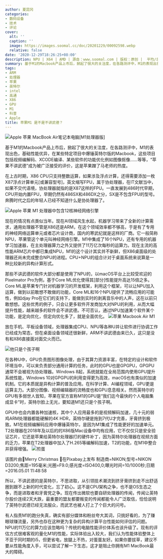 ```yaml
---
author: 夏昆冈
categories:
- 数码设备
- 技术
- 评论
cover:
  alt: ''
  caption: ''
  image: https://images.soomal.cc/doc/20201229/00092598.webp
  relative: false
date: '2020-12-29T18:26:25+08:00'
description: NPU | X64 | AMD | 源自：www.soomal.com | 版权：原创 |  平均/总评分：09.20/368
summary: 基于M1的Macbook产品上市后，掀起了很大的关注度，在各路测评中，M1的表现出色，基础性能优异，在某些特定项目中爆锤英特尔版的Macbook，这些项目包括视频编解码、XCODE编译、某些软件的功能优化例如图像抠像……等等，“苹果不讲武德”成为被广泛接受的评价，这是苹果蹭了马老师的热度
tags:
- ARM
- 处理器
- 苹果
- 英特尔
- intel
- 高通
- X86
- GPU
- M1
- 科普
- Apple
title: 苹果M1 是不是不讲武德？
---
```


![Apple 苹果 MacBook Air笔记本电脑[M1处理器版]](https://images.soomal.cc/doc/20201118/00091990.webp)



基于M1的Macbook产品上市后，掀起了很大的关注度，在各路测评中，M1的表现出色，基础性能优异，在某些特定项目中爆锤英特尔版的Macbook，这些项目包括视频编解码、XCODE编译、某些软件的功能优化例如图像抠像……等等，“苹果不讲武德”成为被广泛接受的评价，这是苹果蹭了马老师的热度。

在上古时期，X86 CPU只支持整数运算，如果涉及浮点计算，还得需要添加一枚X87浮点计算单元[或兼容型号]，英文缩写FPU，属于协处理器，在IT文献当中，如果不交代语境，协处理器就指的是X87这样的FPU。一直发展到486时代早期，CPU开始内置FPU，早期仍然有486SX和486DX之分，SX是不包含FPU的型号。奔腾时代之后的年轻人已经不知道什么是协处理器了。

![Apple 苹果 M1 处理器中包含12核神经网络引擎](https://images.soomal.cc/doc/20201221/00092433.webp)




现在的情况有点类似当年。现在AI领域风生水起，机器学习带来了全新的计算需求，通用处理器不管是X86还是ARM，在这个领域效率都不够高，于是有了专用的神经网络运算单元或者芯片设计商，国内的寒武纪就是这样的厂商。它一般简称NPU，苹果管这个单元叫神经网络引擎。M1中集成了16个NPU，还有专用的机器学习加速器，在主处理器算力之外又提供了11万亿次每秒的运算力。现在主流的高性能ARM芯片中都已集成NPU，M1的这个设计其实并不新鲜，但X86桌面级的处理器还尚未完成整合NPU的进程。CPU+NPU的组合计对于桌面系统来说算是一种比较新的异构计算形式。

那些不讲武德的软件大部分都是使用了NPU的，以macOS平台上比较受欢迎的Pixelmator Pro为例，基于Core ML优化使得其[部分]性能提升高达15倍之多。Core ML是苹果专门针对机器学习的开发框架，利用这个框架，可以让NPU加入运算，做到以前敢想不敢做的功能，Core ML和16个NPU提供了流畅应用的可能性，例如djay Pro在它们的支持下，能做到实时的剥离音乐中的人声，这在以前只敢想想。这些优秀的例子，只会让更多软件开发商加大对NPU的利用，从而大幅提升性能，越来越多的软件会不讲武德。不可否认，通过NPU加速某个软件某个功能，是定向优化，但定向优化多了，就是全面优化。
![苹果 Macbook Air M1](https://images.soomal.cc/doc/20201229/00092598.webp)




放在手机、平板设备领域，处理器集成CPU、NPU等各种U并让软件进行协调工作已经成为常态，但在桌面设备领域还很新鲜，ARM不讲武德由来已久，这只是没有和X86直接面对面交火而已。

![他只是个孩子啊](https://images.soomal.cc/doc/20201229/00092599_01.webp)




在各种U中，GPU负责图形图像处理，由于其算力资源丰富，在特定的设计和软件环境当中，可以来负责部分通用计算的任务，此时的GPU也是GPGPU，GPGPU通常不会被视为协处理器。Windows 8起，系统就能在全局范围内使用GPU提升系统性能，Windows 10对GPGPU的利用变得更为高效，macOS也有类似的加速机制。它的本质就是异构计算的普及应用。在科学计算、AI编程领域，GPU更是运算主力。大部分图像、视频编辑器的流畅度也和GPU息息相关。然而英特尔的GPU有多弱世人皆知，苹果在官方宣称M1的GPU是“我们迄今最快的个人电脑集成显卡”时，英特尔脸上无光，要知道M1还只是个孩子啊。

GPU中也会内置各种加速核，其中个人应用最多的是视频解码加速，几十元的弱鸡ARM处理器都能硬解的4K HDR，英特尔硬是拖到7代U才完善，牙膏挤到极致。M1在视频编解码应用中爆锤英特尔，是因为M1集成了性能更好的加速单元。T2处理器在2018年及以后的的X86版Mac设备中均有应用，它不仅仅只是安全验证芯片，它还是苹果给英特尔处理器打的硬件补丁，因为英特尔处理器在视频方面的乏力，苹果在T2处理器中加入了H.265等编解码加速，T2的功能，在M1中整合并获得增强。
![煎蛋](https://images.soomal.cc/doc/20201229/00092597_01.webp)

该图片由🎄Merry Christmas 🎄在Pixabay上发布 制造商=NIKON;型号=NIKON D3200;焦距=195毫米;光圈=F9.0;感光度=ISO400,0;曝光时间=10/1000秒;日期=2016.05.01 11:48:58


所以，不讲武德的是英特尔，不思进取，从引领技术潮流到挤牙膏挤到走不出舒适圈到跟不上新的时代变化，忘了初心。这不是CPU架构之争，也不是OS生态之争，而是进取者和牙膏党之争。现在传出微软也要自研处理器的传闻，传闻让英特尔股价连续2天大跌，最重要的盟友都要叛变的传闻都能令人广泛取信，恰恰说明了英特尔武德已经无法服众，而武艺也被人打上了个巨大的问号。

有人指责M1的跑分失真，确实有部分媒体和粉丝夸大其词，只挑好看的，为了赚眼球赚流量，另外也存在这种更为复杂的异构计算平台性能如何评估的问题。NPU的11万亿的算力应该忽略吗？传统的电脑性能评价体系也该升级了。现有的评估方式很难客观的量化M1的性能，实际体验出入较大，我们认为性能体验整体上不亚于同时期的i5，但更省电，放腿上不热，对蛋蛋友好。如果你要拔草，建议不要从性能角度入手，可以尝试了解一下生态，这才是阻止你拥有M1 MacBook最大的障碍。